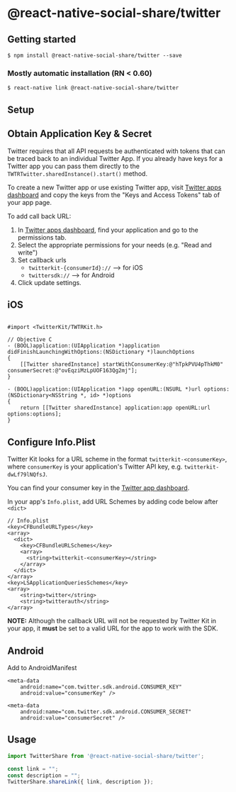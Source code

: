 # @react-native-social-share/twitter

## Getting started

`$ npm install @react-native-social-share/twitter --save`

### Mostly automatic installation (RN < 0.60)

`$ react-native link @react-native-social-share/twitter`

## Setup
Obtain Application Key & Secret
-------------------------------

Twitter requires that all API requests be authenticated with tokens that
can be traced back to an individual Twitter App. If you already have
keys for a Twitter app you can pass them directly to the
`TWTRTwitter.sharedInstance().start()` method.

To create a new Twitter app or use existing Twitter app, visit [Twitter
apps dashboard](https://apps.twitter.com/) and copy the keys from the
"Keys and Access Tokens" tab of your app page.

To add call back URL:

1.  In [Twitter apps dashboard](https://apps.twitter.com/), find your
    application and go to the permissions tab.
2.  Select the appropriate permissions for your needs (e.g. "Read and
    write")
3.  Set callback urls
	- `twitterkit-{consumerId}://` --> for iOS
	- `twittersdk://`	--> for Android
4.  Click update settings.

iOS
-------------------------------
```

#import <TwitterKit/TWTRKit.h>

// Objective C
- (BOOL)application:(UIApplication *)application didFinishLaunchingWithOptions:(NSDictionary *)launchOptions 
{
    [[Twitter sharedInstance] startWithConsumerKey:@"hTpkPVU4pThkM0" consumerSecret:@"ovEqziMzLpUOF163Qg2mj"];
}

- (BOOL)application:(UIApplication *)app openURL:(NSURL *)url options:(NSDictionary<NSString *, id> *)options
{
    return [[Twitter sharedInstance] application:app openURL:url options:options];
}
```

Configure Info.Plist
--------------------

Twitter Kit looks for a URL scheme in the format
`twitterkit-<consumerKey>`, where
`consumerKey` is your application's Twitter API key, e.g.
`twitterkit-dwLf79lNQfsJ`.

You can find your consumer key in the [Twitter app
dashboard](https://apps.twitter.com).

In your app's `Info.plist`, add URL Schemes by adding code below after `<dict>`

```
// Info.plist
<key>CFBundleURLTypes</key>
<array>
  <dict>
    <key>CFBundleURLSchemes</key>
    <array>
      <string>twitterkit-<consumerKey></string>
    </array>
  </dict>
</array>
<key>LSApplicationQueriesSchemes</key>
<array>
    <string>twitter</string>
    <string>twitterauth</string>
</array>
```
**NOTE:** Although the callback URL will not be requested by Twitter Kit in your app, it **must** be set to a valid URL for the app to work with the SDK.

Android
-------------------------------
Add to AndroidManifest
```
<meta-data
    android:name="com.twitter.sdk.android.CONSUMER_KEY"
    android:value="consumerKey" />

<meta-data
    android:name="com.twitter.sdk.android.CONSUMER_SECRET"
    android:value="consumerSecret" />
```
## Usage
```javascript
import TwitterShare from '@react-native-social-share/twitter';

const link = "";
const description = "";
TwitterShare.shareLink({ link, description });
```

